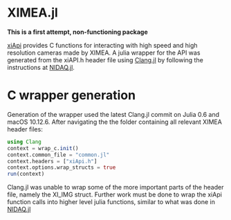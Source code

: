 # XIMEA.jl

**This is a first attempt, non-functioning package**

[xiApi](https://www.ximea.com/support/wiki/apis/XiAPI) provides C functions for interacting with high speed and high resolution cameras made by XIMEA.  A julia wrapper for the API was generated from the xiAPI.h header file using [Clang.jl](https://github.com/ihnorton/Clang.jl) by following the instructions at [NIDAQ.jl](https://github.com/JaneliaSciComp/NIDAQ.jl).

# C wrapper generation

Generation of the wrapper used the latest Clang.jl commit on Julia 0.6 and macOS 10.12.6.  After navigating the the folder containing all relevant XIMEA header files:

```julia
using Clang
context = wrap_c.init()
context.common_file = "common.jl"
context.headers = ["xiApi.h"]
context.options.wrap_structs = true
run(context)
```

Clang.jl was unable to wrap some of the more important parts of the header file, namely the XI_IMG struct.  Further work must be done to wrap the xiApi function calls into higher level julia functions, similar to what was done in [NIDAQ.jl](https://github.com/JaneliaSciComp/NIDAQ.jl)
